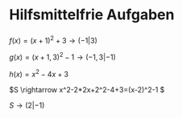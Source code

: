 # Hilfsmittelfrie Aufgaben


###
$f(x)=(x+1)^2+3 \rightarrow (-1|3)$

$g(x)=(x+1,3)^2-1 \rightarrow (-1,3|-1)$

$h(x)=x^2-4x+3$ 

$S \rightarrow x^2-2*2x+2^2-4+3=(x-2)^2-1 $ 

$S \rightarrow (2|-1)$